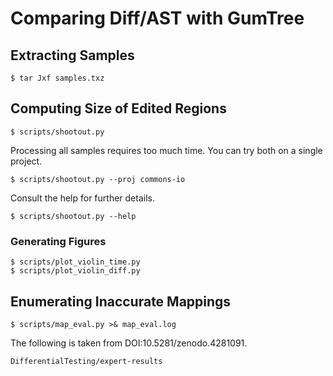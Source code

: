 # Comparing Diff/AST with GumTree

## Extracting Samples
```
$ tar Jxf samples.txz
```

## Computing Size of Edited Regions
```
$ scripts/shootout.py
```

Processing all samples requires too much time. You can try both on a single project.
```
$ scripts/shootout.py --proj commons-io
```

Consult the help for further details.
```
$ scripts/shootout.py --help
```

### Generating Figures
```
$ scripts/plot_violin_time.py
$ scripts/plot_violin_diff.py
```

## Enumerating Inaccurate Mappings

```
$ scripts/map_eval.py >& map_eval.log
```

The following is taken from DOI:10.5281/zenodo.4281091.
```
DifferentialTesting/expert-results
```
